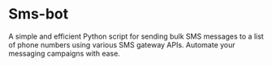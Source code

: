 # Sms-bot
A simple and efficient Python script for sending bulk SMS messages to a list of phone numbers using various SMS gateway APIs. Automate your messaging campaigns with ease.
